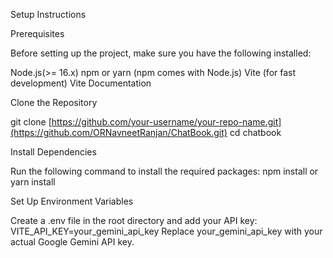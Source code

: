 Setup Instructions

Prerequisites

Before setting up the project, make sure you have the following installed:

Node.js(>= 16.x)
npm or yarn (npm comes with Node.js)
Vite (for fast development) Vite Documentation

Clone the Repository

git clone [https://github.com/your-username/your-repo-name.git](https://github.com/ORNavneetRanjan/ChatBook.git)
cd chatbook

Install Dependencies

Run the following command to install the required packages:
npm install
or
yarn install

Set Up Environment Variables

Create a .env file in the root directory and add your API key:
VITE_API_KEY=your_gemini_api_key
Replace your_gemini_api_key with your actual Google Gemini API key.

